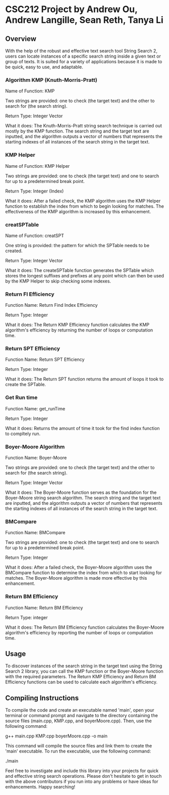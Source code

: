 <!DOCTYPE HTML>
<html>
 <h1> CSC212 Project by Andrew Ou, Andrew Langille, Sean Reth, Tanya Li </h1>
  
<body>
  
  <h2> Overview
  </h2>
<p>
With the help of the robust and effective text search tool String Search 2, users can locate instances of a specific search string inside a given text or group of texts. It is suited for a variety of applications because it is made to be quick, easy to use, and adaptable.
</p>

<h3><b>Algorithm KMP (Knuth-Morris-Pratt)</b> 
</h3>
<p>
Name of Function: KMP <br>

Two strings are provided: one to check (the target text) and the other to search for (the search string). <br>

Return Type: Integer Vector <br>

What it does: The Knuth-Morris-Pratt string search technique is carried out mostly by the KMP function. The search string and the target text are inputted, and the algorithm outputs a vector of numbers that represents the starting indexes of all instances of the search string in the target text.
</p>

<h3> <b>KMP Helper</b>
</h3>
<p>
Name of Function: KMP Helper<br>

Two strings are provided: one to check (the target text) and one to search for up to a predetermined break point.<br>

Return Type: Integer (Index)<br>

What it does: After a failed check, the KMP algorithm uses the KMP Helper function to establish the index from which to begin looking for matches. The effectiveness of the KMP algorithm is increased by this enhancement.
</p>

<h3> creatSPTable
</h3>
<p>
Name of Function: creatSPT<br>

One string is provided: the pattern for which the SPTable needs to be created.<br>

Return Type: Integer Vector<br>

What it does: The createSPTable function generates the SPTable which stores the longest suffixes and prefixes at any point which can then be used by the KMP Helper to skip checking some indexes.
</p>

<h3> <b>Return FI Efficiency</b>
</h3>
<p>
Function Name: Return Find Index Efficiency <br>

Return Type: Integer <br>

What it does: The Return KMP Efficiency function calculates the KMP algorithm's efficiency by returning the number of loops or computation time.
</p>

<h3> <b>Return SPT Efficiency</b>
</h3>
<p>
Function Name: Return SPT Efficiency <br>

Return Type: Integer <br>

What it does: The Return SPT function returns the amount of loops it took to create the SPTable.
</p>

<h3> <b>Get Run time</b>
</h3>
<p>
Function Name: get_runTime <br>

Return Type: Integer <br>

What it does: Returns the amount of time it took for the find index function to compltely run.
</p>

<h3> <b>Boyer-Moore Algorithm</b>
</h3>
<p>
Function Name: Boyer-Moore <br>
  
Two strings are provided: one to check (the target text) and the other to search for (the search string).<br>

Return Type: Integer Vector<br>

What it does: The Boyer-Moore function serves as the foundation for the Boyer-Moore string search algorithm. The search string and the target text are inputted, and the algorithm outputs a vector of numbers that represents the starting indexes of all instances of the search string in the target text.
</p>

<h3> <b>BMCompare</b>
</h3>
<p>
Function Name: BMCompare <br>

Two strings are provided: one to check (the target text) and one to search for up to a predetermined break point.<br>

Return Type: Integer<br>

What it does: After a failed check, the Boyer-Moore algorithm uses the BMCompare function to determine the index from which to start looking for matches. The Boyer-Moore algorithm is made more effective by this enhancement.
</p>

<h3> <b>Return BM Efficiency</b>
</h3>
<p>
Function Name: Return BM Efficiency <br>

Return Type: integer<br>

What it does: The Return BM Efficiency function calculates the Boyer-Moore algorithm's efficiency by reporting the number of loops or computation time.
</p>

</body>

<h2>Usage
</h2>
<p>
To discover instances of the search string in the target text using the String Search 2 library, you can call the KMP function or the Boyer-Moore function with the required parameters. The Return KMP Efficiency and Return BM Efficiency functions can be used to calculate each algorithm's efficiency.
</p>

<h2>Compiling Instructions
</h2>
<p>
To compile the code and create an executable named 'main', open your terminal or command prompt and navigate to the directory containing the source files (main.cpp, KMP.cpp, and boyerMoore.cpp). Then, use the following command: <br>

g++ main.cpp KMP.cpp boyerMoore.cpp -o main <br>

This command will compile the source files and link them to create the 'main' executable. To run the executable, use the following command:<br>

./main<br>

Feel free to investigate and include this library into your projects for quick and effective string search operations. Please don't hesitate to get in touch with the above contributors if you run into any problems or have ideas for enhancements. Happy searching!
</p>

</html>
